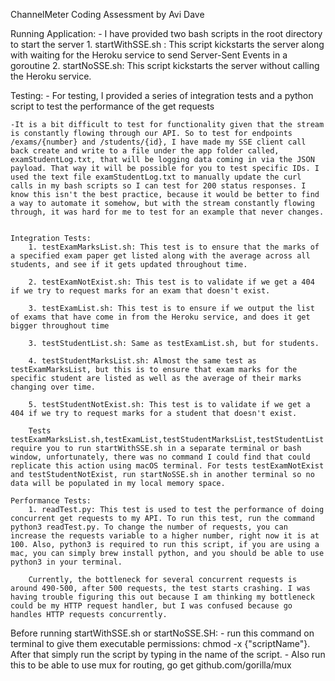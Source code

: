 ChannelMeter Coding Assessment by Avi Dave

Running Application: 
    - I have provided two bash scripts in the root directory to start the server
        1. startWithSSE.sh : This script kickstarts the server along with waiting for the Heroku service to send Server-Sent Events in a goroutine
        2. startNoSSE.sh: This script kickstarts the server without calling the Heroku service. 




Testing:
    - For testing, I provided a series of integration tests and a python script to test the performance of the get requests 

    -It is a bit difficult to test for functionality given that the stream is constantly flowing through our API. So to test for endpoints /exams/{number} and /students/{id}, I have made my SSE client call back create and write to a file under the app folder called, examStudentLog.txt, that will be logging data coming in via the JSON payload. That way it will be possible for you to test specific IDs. I used the text file examStudentLog.txt to manually update the curl calls in my bash scripts so I can test for 200 status responses. I know this isn't the best practice, because it would be better to find a way to automate it somehow, but with the stream constantly flowing through, it was hard for me to test for an example that never changes.


    Integration Tests:
        1. testExamMarksList.sh: This test is to ensure that the marks of a specified exam paper get listed along with the average across all students, and see if it gets updated throughout time. 
        
        2. testExamNotExist.sh: This test is to validate if we get a 404 if we try to request marks for an exam that doesn't exist.

        3. testExamList.sh: This test is to ensure if we output the list of exams that have come in from the Heroku service, and does it get bigger throughout time
        
        3. testStudentList.sh: Same as testExamList.sh, but for students.
        
        4. testStudentMarksList.sh: Almost the same test as testExamMarksList, but this is to ensure that exam marks for the specific student are listed as well as the average of their marks changing over time. 

        5. testStudentNotExist.sh: This test is to validate if we get a 404 if we try to request marks for a student that doesn't exist. 

        Tests testExamMarksList.sh,testExamList,testStudentMarksList,testStudentList require you to run startWithSSE.sh in a separate terminal or bash window, unfortunately, there was no command I could find that could replicate this action using macOS terminal. For tests testExamNotExist and testStudentNotExist, run startNoSSE.sh in another terminal so no data will be populated in my local memory space.  

    Performance Tests: 
        1. readTest.py: This test is used to test the performance of doing concurrent get requests to my API. To run this test, run the command python3 readTest.py. To change the number of requests, you can increase the requests variable to a higher number, right now it is at 100. Also, python3 is required to run this script, if you are using a mac, you can simply brew install python, and you should be able to use python3 in your terminal. 

        Currently, the bottleneck for several concurrent requests is around 490-500, after 500 requests, the test starts crashing. I was having trouble figuring this out because I am thinking my bottleneck could be my HTTP request handler, but I was confused because go handles HTTP requests concurrently. 
    


Before running startWithSSE.sh or startNoSSE.SH:
    - run this command on terminal to give them executable permissions: chmod -x {"scriptName"}. After that simply run the script by typing in the name of the script. 
    - Also run this to be able to use mux for routing, go get github.com/gorilla/mux
    